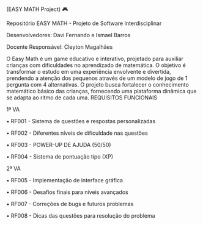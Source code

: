 (EASY MATH Project) 🎮

Repositório EASY MATH - Projeto de Software Interdisciplinar

Desenvolvedores: Davi Fernando e Ismael Barros

Docente Responsável: Cleyton Magalhães

O Easy Math é um game educativo e interativo, projetado para auxiliar crianças com dificuldades no aprendizado de matemática. O objetivo é transformar o estudo em uma experiência envolvente e divertida, prendendo a atenção dos pequenos através de um modelo de jogo de 1 pergunta com 4 alternativas.
O projeto busca fortalecer o conhecimento matemático básico das crianças, fornecendo uma plataforma dinâmica que se adapta ao ritmo de cada uma.
REQUISITOS FUNCIONAIS

1ª VA

• RF001 - Sistema de questões e respostas personalizadas

• RF002 - Diferentes níveis de dificuldade nas questões

• RF003 - POWER-UP DE AJUDA (50/50)

• RF004 - Sistema de pontuação tipo (XP)

2ª VA

• RF005 - Implementação de interface gráfica

• RF006 - Desafios finais para níveis avançados

• RF007 - Correções de bugs e futuros problemas

• RF008 - Dicas das questões para resolução do problema
